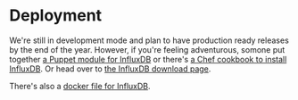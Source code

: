 # Deployment

We're still in development mode and plan to have production ready releases by the end of the year. However, if you're feeling adventurous, somone put together [a Puppet module for InfluxDB](https://github.com/blom/puppet-influxdb) or there's [a Chef cookbook to install InfluxDB](https://github.com/SimpleFinance/chef-influxdb). Or head over to [the InfluxDB download page](/download).

There's also a [docker file for InfluxDB](https://index.docker.io/u/fujin/influxdb/).
